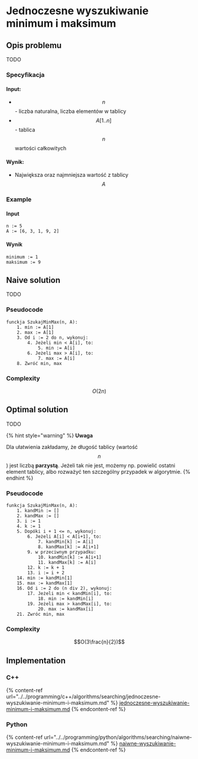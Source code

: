 # Jednoczesne wyszukiwanie minimum i maksimum

## Opis problemu

TODO

### Specyfikacja

#### Input:

* $$n$$ - liczba naturalna, liczba elementów w tablicy
* $$A[1..n]$$ - tablica $$n$$ wartości całkowitych

#### Wynik:

* Największa oraz najmniejsza wartość z tablicy $$A$$

### Example

#### Input

```
n := 5
A := [6, 3, 1, 9, 2]
```

#### Wynik

```
minimum := 1
maksimum := 9
```

## Naive solution

TODO

### Pseudocode

```
funckja SzukajMinMax(n, A):
    1. min := A[1]
    2. max := A[1]
    3. Od i := 2 do n, wykonuj:
        4. Jeżeli min < A[i], to:
            5. min := A[i]
        6. Jeżeli max > A[i], to:
            7. max := A[i]
    8. Zwróć min, max
```

### Complexity

$$O(2n)$$ 

## Optimal solution

TODO

{% hint style="warning" %}
**Uwaga**

Dla ułatwienia zakładamy, że długość tablicy (wartość $$n$$) jest liczbą **parzystą**. Jeżeli tak nie jest, możemy np. powielić ostatni element tablicy, albo rozważyć ten szczególny przypadek w algorytmie.
{% endhint %}

### Pseudocode

```
funkcja SzukajMinMax(n, A):
    1. kandMin := []
    2. kandMax := []
    3. i := 1
    4. k := 1
    5. Dopóki i + 1 <= n, wykonuj:
        6. Jeżeli A[i] < A[i+1], to:
            7. kandMin[k] := A[i]
            8. kandMax[k] := A[i+1]
        9. w przeciwnym przypadku:
            10. kandMin[k] := A[i+1]
            11. kandMax[k] := A[i]
        12. k := k + 1
        13. i := i + 2
    14. min := kandMin[1]
    15. max := kandMax[1]
    16. Od i := 2 do (n div 2), wykonuj:
        17. Jeżeli min < kandMin[i], to:
            18. min := kandMin[i]
        19. Jeżeli max > kandMax[i], to:
            20. max := kandMax[i]
    21. Zwróc min, max
```

### Complexity

$$O(3\frac{n}{2})$$ 

## Implementation

### C++

{% content-ref url="../../programming/c++/algorithms/searching/jednoczesne-wyszukiwanie-minimum-i-maksimum.md" %}
[jednoczesne-wyszukiwanie-minimum-i-maksimum.md](../../programming/c++/algorithms/searching/jednoczesne-wyszukiwanie-minimum-i-maksimum.md)
{% endcontent-ref %}

### Python

{% content-ref url="../../programming/python/algorithms/searching/naiwne-wyszukiwanie-minimum-i-maksimum.md" %}
[naiwne-wyszukiwanie-minimum-i-maksimum.md](../../programming/python/algorithms/searching/naiwne-wyszukiwanie-minimum-i-maksimum.md)
{% endcontent-ref %}
